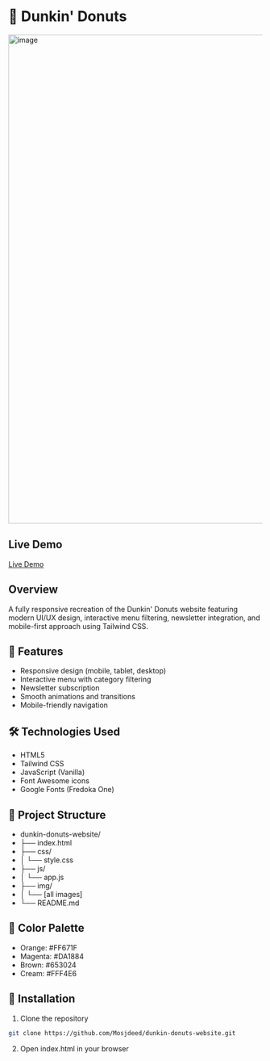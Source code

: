 # 🍩 Dunkin' Donuts

<img width="1919" height="969" alt="image" src="https://github.com/user-attachments/assets/cd0b59e1-d2be-4eee-977c-8597f18ecdb6" />

## Live Demo
[Live Demo](https://mosjdeed.github.io/dunkin-donuts-website/)


## Overview

A fully responsive recreation of the Dunkin' Donuts website featuring modern UI/UX design, interactive menu filtering, newsletter integration, and mobile-first approach using Tailwind CSS.

## 🚀 Features

- Responsive design (mobile, tablet, desktop)
- Interactive menu with category filtering
- Newsletter subscription
- Smooth animations and transitions
- Mobile-friendly navigation

## 🛠️ Technologies Used

- HTML5
- Tailwind CSS
- JavaScript (Vanilla)
- Font Awesome icons
- Google Fonts (Fredoka One)


## 📁 Project Structure

- dunkin-donuts-website/
- ├── index.html
- ├── css/
- │   └── style.css
- ├── js/
- │   └── app.js
- ├── img/
- │   └── [all images]
- └── README.md

## 🎨 Color Palette
- Orange: #FF671F
- Magenta: #DA1884
- Brown: #653024
- Cream: #FFF4E6

## 🔧 Installation

1. Clone the repository
```bash
git clone https://github.com/Mosjdeed/dunkin-donuts-website.git
```
2. Open index.html in your browser
